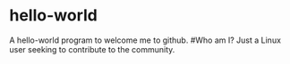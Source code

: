 # hello-world
A hello-world program to welcome me to github.
#Who am I? 
Just a Linux user seeking to contribute to the community.

